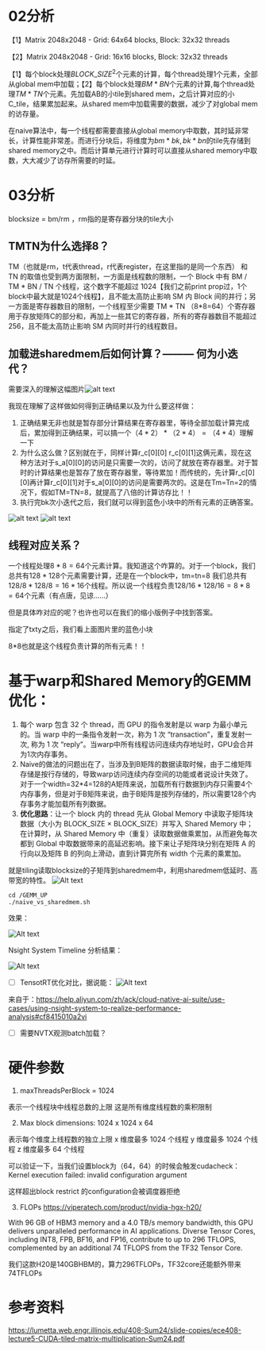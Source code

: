 # 02分析
【1】Matrix 2048x2048 - Grid: 64x64 blocks, Block: 32x32 threads

【2】Matrix 2048x2048 - Grid: 16x16 blocks, Block: 32x32 threads

【1】每个block处理${BLOCK\_SIZE}^2$个元素的计算，每个thread处理1个元素，全部从global mem中加载；【2】每个block处理$BM*BN$个元素的计算,每个thread处理$TM*TN$个元素。先加载AB的小tile到shared mem，之后计算对应的小C_tile，结果累加起来。从shared mem中加载需要的数据，减少了对global mem的访存量。

在naive算法中，每一个线程都需要直接从global memory中取数，其时延非常长，计算性能非常差。而进行分块后，将维度为$bm*bk, bk*bn$的tile先存储到shared memory之中。而后计算单元进行计算时可以直接从shared memory中取数，大大减少了访存所需要的时延。

# 03分析

blocksize = bm/rm ，rm指的是寄存器分块的tile大小

## TMTN为什么选择8？
TM（也就是rm，t代表thread，r代表register，在这里指的是同一个东西） 和 TN 的取值也受到两方面限制，一方面是线程数的限制，一个 Block 中有 BM / TM * BN / TN 个线程，这个数字不能超过 1024【我们之前print prop过，1个block中最大就是1024个线程】，且不能太高防止影响 SM 内 Block 间的并行；另一方面是寄存器数目的限制，一个线程至少需要 TM \* TN （8\*8=64）个寄存器用于存放矩阵C的部分和，再加上一些其它的寄存器，所有的寄存器数目不能超过 256，且不能太高防止影响 SM 内同时并行的线程数目。

## 加载进sharedmem后如何计算？——— 何为小迭代？
需要深入的理解这幅图片![alt text](img/小迭代.png)

我现在理解了这样做如何得到正确结果以及为什么要这样做：

1. 正确结果无非也就是暂存部分计算结果在寄存器里，等待全部加载计算完成后，累加得到正确结果，可以搞一个$（4*2）*（2*4）=（4*4）$理解一下
2. 为什么这么做？区别就在于，同样计算r_c[0][0] r_c[0][1]这俩元素，现在这种方法对于s_a[0][0]的访问是只需要一次的，访问了就放在寄存器里。对于暂时的计算结果也是暂存了放在寄存器里，等待累加！而传统的，先计算r_c[0][0]再计算r_c[0][1]对于s_a[0][0]的访问是需要两次的。这是在Tm=Tn=2的情况下，假如TM=TN=8，就提高了八倍的计算访存比！！
3. 执行完bk次小迭代之后，我们就可以得到蓝色小块中的所有元素的正确答案。

![alt text](img/iter0.png)
![alt text](img/iter1.png)

## 线程对应关系？

一个线程处理$8*8=64$个元素计算。我知道这个咋算的。对于一个block，我们总共有$128*128$个元素需要计算，还是在一个block中，tm=tn=8 我们总共有$128/8*128/8=16*16$个线程。所以说一个线程负责$128/16*128/16=8*8=64$个元素（有点唐，见谅……）

但是具体咋对应的呢？也许也可以在我们的缩小版例子中找到答案。

指定了txty之后，我们看上面图片里的蓝色小块

8\*8也就是这个线程负责计算的所有元素！！












# 基于warp和Shared Memory的GEMM优化：
1. 每个 warp 包含 32 个 thread，而 GPU 的指令发射是以 warp 为最小单元的。当 warp 中的一条指令发射一次，称为 1 次 “transaction”，重复发射一次, 称为 1 次 “reply”。当warp中所有线程访问连续内存地址时，GPU会合并为1次内存事务。
2. Naive的做法的问题出在了，当涉及到B矩阵的数据读取时候，由于二维矩阵存储是按行存储的，导致warp访问连续内存空间的功能或者说设计失效了。对于一个width=32*4=128的A矩阵来说，加载所有行数据到内存只需要4个内存事务，但是对于B矩阵来说，由于B矩阵是按列存储的，所以需要128个内存事务才能加载所有列数据。
3. **优化思路**：让一个 block 内的 thread 先从 Global Memory 中读取子矩阵块数据（大小为 BLOCK_SIZE × BLOCK_SIZE）并写入 Shared Memory 中；在计算时，从 Shared Memory 中（重复）读取数据做乘累加，从而避免每次都到 Global 中取数据带来的高延迟影响。接下来让子矩阵块分别在矩阵 A 的行向以及矩阵 B 的列向上滑动，直到计算完所有 width 个元素的乘累加。

就是tiling读取blocksize的子矩阵到sharedmem中，利用sharedmem低延时、高带宽的特性。
![Alt text](img/image-2.png)

```
cd /GEMM_UP
./naive_vs_sharedmem.sh
```

效果：

![Alt text](img/image-3.png)

Nsight System Timeline 分析结果：

![Alt text](img/image.png)

- [ ] TensotRT优化对比，据说能：
![Alt text](img/image-1.png)

来自于：https://help.aliyun.com/zh/ack/cloud-native-ai-suite/use-cases/using-nsight-system-to-realize-performance-analysis#cf8415010a2vi

- [ ] 需要NVTX观测batch加载？

# 硬件参数
1. maxThreadsPerBlock = 1024

表示一个线程块中线程总数的上限
这是所有维度线程数的乘积限制

2. Max block dimensions: 1024 x 1024 x 64

表示每个维度上线程数的独立上限
x 维度最多 1024 个线程
y 维度最多 1024 个线程
z 维度最多 64 个线程

可以验证一下，当我们设置block为（64，64）的时候会触发cudacheck：Kernel execution failed: invalid configuration argument

这样超出block restrict 的configuration会被调度器拒绝

3. FLOPs
https://viperatech.com/product/nvidia-hgx-h20/

With 96 GB of HBM3 memory and a 4.0 TB/s memory bandwidth, this GPU delivers unparalleled performance in AI applications. Diverse Tensor Cores, including INT8, FPB, BF16, and FP16, contribute to up to 296 TFLOPS, complemented by an additional 74 TFLOPS from the TF32 Tensor Core. 

我们这款H20是140GBHBM的，算力296TFLOPs，TF32core还能额外带来74TFLOPs


# 参考资料

https://lumetta.web.engr.illinois.edu/408-Sum24/slide-copies/ece408-lecture5-CUDA-tiled-matrix-multiplication-Sum24.pdf
